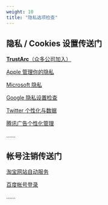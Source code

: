 ```yaml
---
weight: 10
title: "隐私选项检查"
---
```


## 隐私 / Cookies 设置传送门

[**TrustArc**（众多公司加入）](https://preferences-mgr.truste.com/)

[Apple 管理你的隐私](https://www.apple.com/cn/privacy/manage-your-privacy/)

[Microsoft 隐私](https://account.microsoft.com/privacy/)

[Google 隐私设置检查](https://myaccount.google.com/privacycheckup?utm_source=pp&hl=zh_CN)

[Twitter 个性化与数据](https://twitter.com/settings/account/personalization)

[腾讯广告个性化管理](https://privacy.qq.com/ads/optout.html)

……

## 帐号注销传送门

[淘宝网站自动服务](https://service.taobao.com/support/main/selfHelpTools/cancelAccount/cancelAnnounce.htm?spm=a1zaa.8161610.0.0.3ec91585JEOHIc)

[百度帐号登录](https://passport.baidu.com)

……



